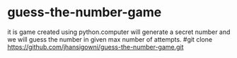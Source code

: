 # guess-the-number-game
it is game created using python.computer will generate a secret number and we will guess the  number in given max number of attempts.
#git clone https://github.com/jhansigowni/guess-the-number-game.git
